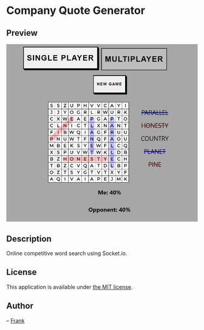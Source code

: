 # Company Quote Generator

## Preview

![App menu](Demo.jpg)

## Description

Online competitive word search using Socket.io.


## License

This application is available under [the MIT license](http://mths.be/mit).

## Author

– [Frank](http://frankraytaylor.com/)